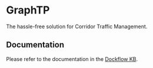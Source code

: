 # GraphTP

The hassle-free solution for Corridor Traffic Management.

## Documentation

Please refer to the documentation in the [Dockflow KB](https://kb.dockflow.com/).
